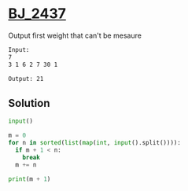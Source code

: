 # [BJ_2437](https://acmicpc.net/problem/2437)

Output first weight that can't be mesaure

```txt
Input:
7
3 1 6 2 7 30 1

Output: 21
```

## Solution

```py
input()

m = 0
for n in sorted(list(map(int, input().split()))):
  if m + 1 < n:
    break
  m += n

print(m + 1)
```
